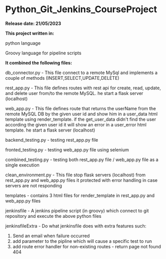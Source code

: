 # Python_Git_Jenkins_CourseProject

**Release date: 21/05/2023**

**This project written in:**

python language

Groovy language for pipeline scripts

**It combined the following files:**

db_connector.py - This file connect to a remote MySql and implements a couple of methods (INSERT,SELECT,UPDATE,DELETE)

rest_app.py - This file defines routes with rest api for create, read, update, and delete user from/to the remote MySQL.
he start a flask server (localhost)

web_app.py - This file defines route that returns the userName from the remote MySQL DB by the given user id and show him in a user_data html template using render_template.
if the get_user_data didn't find the user according the given user id it will show an error in a user_error html template.
he start a flask server (localhost)

backend_testing.py - testing rest_app.py file

fronted_testing.py - testing web_app.py file using selenium

combined_testing.py - testing both rest_app.py file / web_app.py file as a single execution

clean_environment.py - This file stop flask servers (localhost) from rest_app.py and web_app.py files
it protected with error handling in case servers are not responding

templates - contains 3 html files for render_template in rest_app.py and web_app.py files

jenkinsfile - A jenkins pipeline script (in groovy) which connect to git repository and execute the above python files

jenkinsfileExtra - Do what jenkinsfile does with extra features such:
1. Send an email when failure occurred
2. add parameter to the pipline which will cause a specific test to run
3. add route error handler for non-existing routes - return page not found 404

